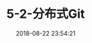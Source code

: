 ---
title: 5-2-分布式Git
comments: true
date: 2018-08-22 23:54:21
categories: 博客列表
tags: Git
about:

---